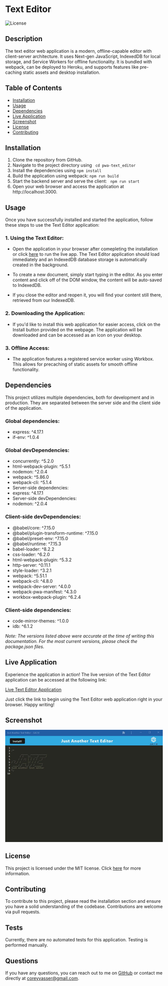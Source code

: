 # Text Editor 

![License](https://img.shields.io/badge/license-MIT-brightgreen.svg)

## Description

The text editor web application is a modern, offline-capable editor with client-server architecture. It uses Next-gen JavaScript, IndexedDB for local storage, and Service Workers for offline functionality. It is bundled with webpack, can be deployed to Heroku, and supports features like pre-caching static assets and desktop installation.

## Table of Contents

- [Installation](#installation)
- [Usage](#usage)
- [Dependencies](#dependencies)
- [Live Application](#live-application)
- [Screenshot](#screenshot)
- [License](#license)
- [Contributing](#contributing)

## Installation

1. Clone the repository from GitHub.
2. Navigate to the project directory using ``` cd pwa-text_editor```
3. Install the dependencies using ```npm install```
4. Build the application using webpack: ```npm run build```
5. Start the backend server and serve the client: ``` npm run start```
6. Open your web browser and access the application at http://localhost:3000.


## Usage

Once you have successfully installed and started the application, follow these steps to use the Text Editor application:

### 1. Using the Text Editor:

- Open the application in your browser after comepleting the installation or click [here](https://edittextapp.herokuapp.com/) to run the live app. The Text Editor application should load immediately and an IndexedDB database storage is automatically created in the background. 

- To create a new document, simply start typing in the editor. As you enter content and click off of the DOM window, the content will be auto-saved to IndexedDB.

- If you close the editor and reopen it, you will find your content still there, retrieved from our IndexedDB.

### 2. Downloading the Application:

- If you'd like to install this web application for easier access, click on the Install button provided on the webpage. The application will be downloaded and can be accessed as an icon on your desktop.

### 3. Offline Access:

- The application features a registered service worker using Workbox. This allows for precaching of static assets for smooth offline functionality.

## Dependencies

This project utilizes multiple dependencies, both for development and in production. They are separated between the server side and the client side of the application.

### Global dependencies:

- express: ^4.17.1
- if-env: ^1.0.4

### Global devDependencies:

- concurrently: ^5.2.0
- html-webpack-plugin: ^5.5.1
- nodemon: ^2.0.4
- webpack: ^5.86.0
- webpack-cli: ^5.1.4
- Server-side dependencies:
- express: ^4.17.1
- Server-side devDependencies:
- nodemon: ^2.0.4

### Client-side devDependencies:

- @babel/core: ^7.15.0
- @babel/plugin-transform-runtime: ^7.15.0
- @babel/preset-env: ^7.15.0
- @babel/runtime: ^7.15.3
- babel-loader: ^8.2.2
- css-loader: ^6.2.0
- html-webpack-plugin: ^5.3.2
- http-server: ^0.11.1
- style-loader: ^3.2.1
- webpack: ^5.51.1
- webpack-cli: ^4.8.0
- webpack-dev-server: ^4.0.0
- webpack-pwa-manifest: ^4.3.0
- workbox-webpack-plugin: ^6.2.4

### Client-side dependencies:

- code-mirror-themes: ^1.0.0
- idb: ^6.1.2

*Note: The versions listed above were accurate at the time of writing this documentation. For the most current versions, please check the package.json files.*

## Live Application

Experience the application in action! The live version of the Text Editor application can be accessed at the following link:

[Live Text Editor Application](https://edittextapp.herokuapp.com/)

Just click the link to begin using the Text Editor web application right in your browser. Happy writing!

## Screenshot

![Alt Text](./assets/images/landing.JPG)


## License

This project is licensed under the MIT license. Click [here](https://opensource.org/licenses/MIT) for more information.

## Contributing

To contribute to this project, please read the installation section and ensure you have a solid understanding of the codebase. Contributions are welcome via pull requests.

## Tests

Currently, there are no automated tests for this application. Testing is performed manually.

## Questions

If you have any questions, you can reach out to me on [GitHub](https://github.com/spamdalfz) or contact me directly at coreyvasser@gmail.com.
